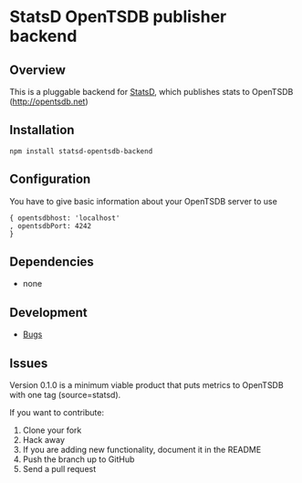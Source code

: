 # StatsD OpenTSDB publisher backend

## Overview
This is a pluggable backend for [StatsD](https://github.com/etsy/statsd), which
publishes stats to OpenTSDB (http://opentsdb.net)

## Installation

    npm install statsd-opentsdb-backend

## Configuration
You have to give basic information about your OpenTSDB server to use
```
{ opentsdbhost: 'localhost'
, opentsdbPort: 4242
}
```

## Dependencies
- none

## Development
- [Bugs](https://github.com/emurphy/statsd-opentsdb-backend/issues)

## Issues
Version 0.1.0 is a minimum viable product that puts metrics to OpenTSDB with one tag (source=statsd).


If you want to contribute:

1. Clone your fork
2. Hack away
3. If you are adding new functionality, document it in the README
4. Push the branch up to GitHub
5. Send a pull request
